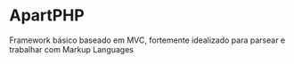 ApartPHP
========

Framework básico baseado em MVC, fortemente idealizado para parsear e trabalhar com Markup Languages
